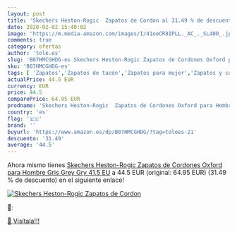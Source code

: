 ```yaml
---
layout: post
title: 'Skechers Heston-Rogic  Zapatos de Cordon al 31.49 % de descuento'
date: 2020-02-02 15:40:02
image: 'https://m.media-amazon.com/images/I/41oeCR8IPLL._AC_._SL400_.jpg'
comments: true
category: ofertas
author: 'tole.es'
slug: 'B07HMCGHDG-es Skechers Heston-Rogic Zapatos de Cordones Oxford para...'
sku: 'B07HMCGHDG-es'
tags: [ 'Zapatos','Zapatos de tacón','Zapatos para mujer','Zapatos y complementos','zapatos', ]
actualPrice: 44.5 EUR
currency: EUR
price: 44.5
comparePrice: 64.95 EUR
prodname: 'Skechers Heston-Rogic  Zapatos de Cordones Oxford para Hombre  Gris  Grey Gry   41.5 EU'
country: 'es'
flag: '🇪🇸'
brand: ''
buyurl: 'https://www.amazon.es/dp/B07HMCGHDG/?tag=tolees-21'
descuento: '31.49'
average: '44.5'
---
```


Ahora mismo tienes [Skechers Heston-Rogic  Zapatos de Cordones Oxford para Hombre  Gris  Grey Gry   41.5 EU](https://www.amazon.es/dp/B07HMCGHDG/?tag=tolees-21) a 44.5 EUR (original: 64.95 EUR) (31.49 %  de descuento) en el siguiente enlace!

[![Skechers Heston-Rogic  Zapatos de Cordon](https://m.media-amazon.com/images/I/41oeCR8IPLL._AC_._SL400_.jpg)](https://www.amazon.es/dp/B07HMCGHDG/?tag=tolees-21)

🔎:


[🛒 Visítala!!!](https://www.amazon.es/dp/B07HMCGHDG/?tag=tolees-21)
